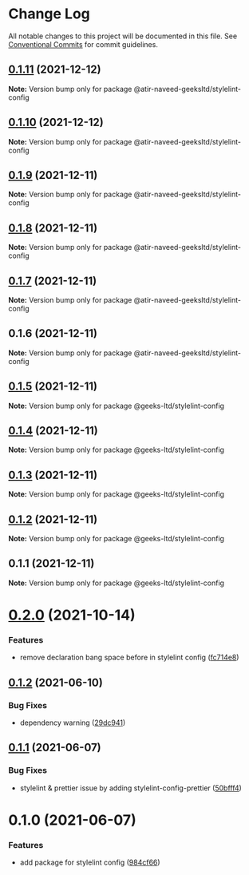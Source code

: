 # Change Log

All notable changes to this project will be documented in this file.
See [Conventional Commits](https://conventionalcommits.org) for commit guidelines.

## [0.1.11](https://github.com/atir-naveed-geeksltd/react-config/compare/@atir-naveed-geeksltd/stylelint-config@0.1.10...@atir-naveed-geeksltd/stylelint-config@0.1.11) (2021-12-12)

**Note:** Version bump only for package @atir-naveed-geeksltd/stylelint-config





## [0.1.10](https://github.com/atir-naveed-geeksltd/react-config/compare/@atir-naveed-geeksltd/stylelint-config@0.1.9...@atir-naveed-geeksltd/stylelint-config@0.1.10) (2021-12-12)

**Note:** Version bump only for package @atir-naveed-geeksltd/stylelint-config





## [0.1.9](https://github.com/atir-naveed-geeksltd/react-config/compare/@atir-naveed-geeksltd/stylelint-config@0.1.8...@atir-naveed-geeksltd/stylelint-config@0.1.9) (2021-12-11)

**Note:** Version bump only for package @atir-naveed-geeksltd/stylelint-config





## [0.1.8](https://github.com/atir-naveed-geeksltd/react-config/compare/@atir-naveed-geeksltd/stylelint-config@0.1.7...@atir-naveed-geeksltd/stylelint-config@0.1.8) (2021-12-11)

**Note:** Version bump only for package @atir-naveed-geeksltd/stylelint-config





## [0.1.7](https://github.com/atir-naveed-geeksltd/react-config/compare/@atir-naveed-geeksltd/stylelint-config@0.1.6...@atir-naveed-geeksltd/stylelint-config@0.1.7) (2021-12-11)

**Note:** Version bump only for package @atir-naveed-geeksltd/stylelint-config





## 0.1.6 (2021-12-11)

**Note:** Version bump only for package @atir-naveed-geeksltd/stylelint-config






## [0.1.5](https://github.com/atir-naveed-geeksltd/react-config/compare/@geeks-ltd/stylelint-config@0.1.4...@geeks-ltd/stylelint-config@0.1.5) (2021-12-11)

**Note:** Version bump only for package @geeks-ltd/stylelint-config





## [0.1.4](https://github.com/atir-naveed-geeksltd/react-config/compare/@geeks-ltd/stylelint-config@0.1.3...@geeks-ltd/stylelint-config@0.1.4) (2021-12-11)

**Note:** Version bump only for package @geeks-ltd/stylelint-config





## [0.1.3](https://github.com/atir-naveed-geeksltd/react-config/compare/@geeks-ltd/stylelint-config@0.1.2...@geeks-ltd/stylelint-config@0.1.3) (2021-12-11)

**Note:** Version bump only for package @geeks-ltd/stylelint-config





## [0.1.2](https://github.com/atir-naveed-geeksltd/react-config/compare/@geeks-ltd/stylelint-config@0.1.1...@geeks-ltd/stylelint-config@0.1.2) (2021-12-11)

**Note:** Version bump only for package @geeks-ltd/stylelint-config





## 0.1.1 (2021-12-11)

**Note:** Version bump only for package @geeks-ltd/stylelint-config






# [0.2.0](https://github.com/medly/configs/compare/@medly/stylelint-config@0.1.2...@medly/stylelint-config@0.2.0) (2021-10-14)


### Features

* remove declaration bang space before in stylelint config ([fc714e8](https://github.com/medly/configs/commit/fc714e89441cc173f6dd3e0aabc8c6cad899dc39))





## [0.1.2](https://github.com/medly/configs/compare/@medly/stylelint-config@0.1.1...@medly/stylelint-config@0.1.2) (2021-06-10)


### Bug Fixes

* dependency warning ([29dc941](https://github.com/medly/configs/commit/29dc9416844032c6d3680fdbecaa3054af4f31f5))





## [0.1.1](https://github.com/medly/configs/compare/@medly/stylelint-config@0.1.0...@medly/stylelint-config@0.1.1) (2021-06-07)


### Bug Fixes

* stylelint & prettier issue by adding stylelint-config-prettier ([50bfff4](https://github.com/medly/configs/commit/50bfff4e29f56817de61adb226dc0b7ebda57ebf))





# 0.1.0 (2021-06-07)


### Features

* add package for stylelint config ([984cf66](https://github.com/medly/configs/commit/984cf669b626ed587debadded634ce1ec25f6036))
